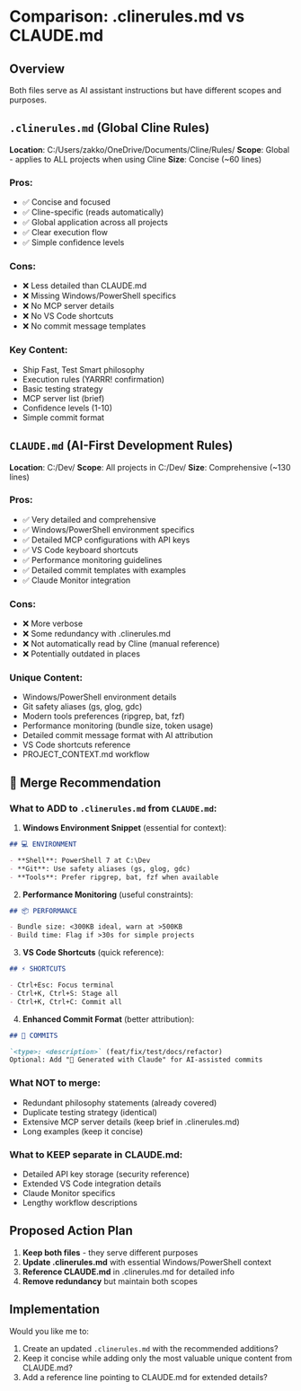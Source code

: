 # Comparison: .clinerules.md vs CLAUDE.md

## Overview

Both files serve as AI assistant instructions but have different scopes and purposes.

## `.clinerules.md` (Global Cline Rules)

**Location**: C:/Users/zakko/OneDrive/Documents/Cline/Rules/
**Scope**: Global - applies to ALL projects when using Cline
**Size**: Concise (~60 lines)

### Pros:

- ✅ Concise and focused
- ✅ Cline-specific (reads automatically)
- ✅ Global application across all projects
- ✅ Clear execution flow
- ✅ Simple confidence levels

### Cons:

- ❌ Less detailed than CLAUDE.md
- ❌ Missing Windows/PowerShell specifics
- ❌ No MCP server details
- ❌ No VS Code shortcuts
- ❌ No commit message templates

### Key Content:

- Ship Fast, Test Smart philosophy
- Execution rules (YARRR! confirmation)
- Basic testing strategy
- MCP server list (brief)
- Confidence levels (1-10)
- Simple commit format

## `CLAUDE.md` (AI-First Development Rules)

**Location**: C:/Dev/
**Scope**: All projects in C:/Dev/
**Size**: Comprehensive (~130 lines)

### Pros:

- ✅ Very detailed and comprehensive
- ✅ Windows/PowerShell environment specifics
- ✅ Detailed MCP configurations with API keys
- ✅ VS Code keyboard shortcuts
- ✅ Performance monitoring guidelines
- ✅ Detailed commit templates with examples
- ✅ Claude Monitor integration

### Cons:

- ❌ More verbose
- ❌ Some redundancy with .clinerules.md
- ❌ Not automatically read by Cline (manual reference)
- ❌ Potentially outdated in places

### Unique Content:

- Windows/PowerShell environment details
- Git safety aliases (gs, glog, gdc)
- Modern tools preferences (ripgrep, bat, fzf)
- Performance monitoring (bundle size, token usage)
- Detailed commit message format with AI attribution
- VS Code shortcuts reference
- PROJECT_CONTEXT.md workflow

## 🎯 Merge Recommendation

### What to ADD to `.clinerules.md` from `CLAUDE.md`:

1. **Windows Environment Snippet** (essential for context):

```markdown
## 💻 ENVIRONMENT

- **Shell**: PowerShell 7 at C:\Dev
- **Git**: Use safety aliases (gs, glog, gdc)
- **Tools**: Prefer ripgrep, bat, fzf when available
```

2. **Performance Monitoring** (useful constraints):

```markdown
## 📦 PERFORMANCE

- Bundle size: <300KB ideal, warn at >500KB
- Build time: Flag if >30s for simple projects
```

3. **VS Code Shortcuts** (quick reference):

```markdown
## ⚡ SHORTCUTS

- Ctrl+Esc: Focus terminal
- Ctrl+K, Ctrl+S: Stage all
- Ctrl+K, Ctrl+C: Commit all
```

4. **Enhanced Commit Format** (better attribution):

```markdown
## 📝 COMMITS

`<type>: <description>` (feat/fix/test/docs/refactor)
Optional: Add "🤖 Generated with Claude" for AI-assisted commits
```

### What NOT to merge:

- Redundant philosophy statements (already covered)
- Duplicate testing strategy (identical)
- Extensive MCP server details (keep brief in .clinerules.md)
- Long examples (keep it concise)

### What to KEEP separate in CLAUDE.md:

- Detailed API key storage (security reference)
- Extended VS Code integration details
- Claude Monitor specifics
- Lengthy workflow descriptions

## Proposed Action Plan

1. **Keep both files** - they serve different purposes
2. **Update .clinerules.md** with essential Windows/PowerShell context
3. **Reference CLAUDE.md** in .clinerules.md for detailed info
4. **Remove redundancy** but maintain both scopes

## Implementation

Would you like me to:

1. Create an updated `.clinerules.md` with the recommended additions?
2. Keep it concise while adding only the most valuable unique content from CLAUDE.md?
3. Add a reference line pointing to CLAUDE.md for extended details?
